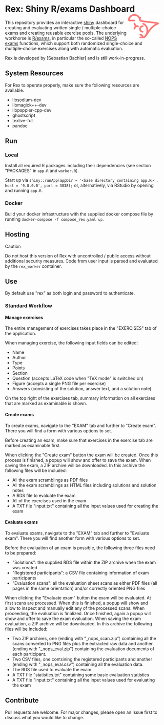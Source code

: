 # Rex: Shiny R/exams Dashboard <img src="https://raw.githubusercontent.com/guesswho1234/Rex/main/www/logo.svg" align="right" alt="Rex logo" width="20%" />

This repository provides an interactive [shiny](https://shiny.posit.co/) dashboard
for creating and evaluating written single / multiple-choice exams and creating reusable exercise pools. The underlying workhorse
is [R/exams](https://www.R-exams.org/), in particular the so-called
[NOPS exams](https://www.R-exams.org/tutorials/exams2nops/) functions, which support both
randomized single-choice and multiple-choice exercises along with automatic evaluation.

Rex is developed by [Sebastian Bachler] and is still work-in-progress.

## System Resources

For Rex to operate properly, make sure the following resources are available. 

- libsodium-dev
- libmagick++-dev 
- libpoppler-cpp-dev
- ghostscript
- texlive-full
- pandoc

## Run

### Local

Install all required R packages including their dependencies (see section "PACKAGES" in `app.R` and `worker.R`). 

Start up via `shiny::runApp(appDir = '<base directory containing app.R>', host = '0.0.0.0', port = 3838);` or, alternatively, via RStudio by 
opening and running `app.R`.

### Docker

Build your docker infrastructure with the supplied docker compose file by running `docker-compose -f compose_rex.yaml up`.

## Hosting
> [!CAUTION]
> Do not host this version of Rex with uncontrolled / public access without additional security measures.
> Code from user input is parsed and evaluated by the `rex_worker` container.

## Use

By default use "rex" as both login and password to authenticate.

### Standard Workflow

#### Manage exercises

The entire management of exercises takes place in the "EXERCISES" tab of the application.

When managing exercise, the following input fields can be edited:
- Name
- Author
- Type
- Points
- Section
- Question (accepts LaTeX code when "TeX mode" is switched on)
- Figure (accepts a single PNG file per exercise)
- Answers (consisting of the solution, answer text, and a solution note)

On the top right of the exercises tab, summary information on all exercises that are marked as examinable is shown. 

#### Create exams

To create exams, navigate to the "EXAM" tab and further to "Create exam". There you will find a form with various options to set. 

Before creating an exam, make sure that exercises in the exercise tab are marked as examinable first.

When clicking the "Create exam" button the exam will be created. Once this process is finished, a popup will show and offer to save the exam. When saving the exam, a ZIP archive will be downloaded. In this archive the following files will be included:
- All the exam scramblings as PDF files
- All the exam scramblings as HTML files including solutions and solution notes
- A RDS file to evaluate the exam 
- All of the exercises used in the exam 
- A TXT file "input.txt" containing all the input values used for creating the exam

#### Evaluate exams

To evaluate exams, navigate to the "EXAM" tab and further to "Evaluate exam". There you will find another form with various options to set.

Before the evaluation of an exam is possible, the following three files need to be prepared:
- "Solutions": the supplied RDS file within the ZIP archive when the exam was created
- "Registered participants": a CSV file containing information of exam participants
- "Evaluation scans": all the evaluation sheet scans as either PDF files (all pages in the same orientation) and/or correctly oriented PNG files 

When clicking the "Evaluate exam" button the exam will be evaluated. At first scans are processed. When this is finished, a popup will show and allow to inspect and manually edit any of the processed scans. When proceeding, the evaluation is finalized. Once finished, again a popup will show and offer to save the exam evaluation. When saving the exam evaluation, a ZIP archive will be downloaded. In this archive the following files will be included:
- Two ZIP archives, one (ending with "_nops_scan.zip") containing all the scans converted to PNG files plus the extracted raw data and another (ending with "_nops_eval.zip") containing the evaluation documents of each participant.
- Two CSV files, one contsining the registered participants and another (ending with "_nops_eval.csv") containing all the evaluation data.
- The RDS file used to evaluate the exam
- A TXT file "statistics.txt" containing some basic evaluation statistics
- A TXT file "input.txt" containing all the input values used for evaluating the exam

## Contribute

Pull requests are welcome. For major changes, please open an issue first to discuss what 
you would like to change.

